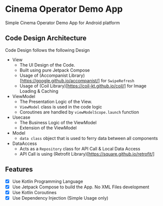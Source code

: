 # Cinema Operator Demo App
Simple Cinema Operator Demo App for Android platform

## Code Design Architecture
Code Design follows the following Design
- View
  - The UI Design of the Code.
  - Built using pure Jetpack Compose
  - Usage of (Accompanist Library)[https://google.github.io/accompanist/] for `SwipeRefresh`
  - Usage of (Coil Library)[https://coil-kt.github.io/coil/] for Image Loading & Caching
- ViewModel
  - The Presentation Logic of the View.
  - `ViewModel` class is used in the code logic
  - Coroutines are handled by `viewModelScope.launch` function
- Usecase
  - The Business Logic of the ViewModel
  - Extension of the ViewModel
- Model
  - `data class` object that is used to ferry data between all components
- DataAccess
  - Acts as a `Repository` class for API Call & Local Data Access
  - API Call is using (Retrofit Library)[https://square.github.io/retrofit/]

## Features

- [x] Use Kotlin Programming Language
- [x] Use Jetpack Compose to build the App. No XML Files development
- [X] Use Kotlin Coroutines
- [X] Use Dependency Injection (Simple Usage only)